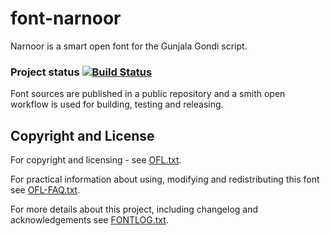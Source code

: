 # font-narnoor
Narnoor is a smart open font for the Gunjala Gondi script.

### Project status [![Build Status](http://build.palaso.org/app/rest/builds/buildType:Fonts_Narnoor/statusIcon)](http://build.palaso.org/viewType.html?buildTypeId=Fonts_Narnoor&guest=1)
Font sources are published in a public repository and a smith open workflow is used for building, testing and releasing.

## Copyright and License
For copyright and licensing - see [OFL.txt](OFL.txt).

For practical information about using, modifying and redistributing this font see [OFL-FAQ.txt](OFL-FAQ.txt).

For more details about this project, including changelog and acknowledgements see [FONTLOG.txt](FONTLOG.txt).
